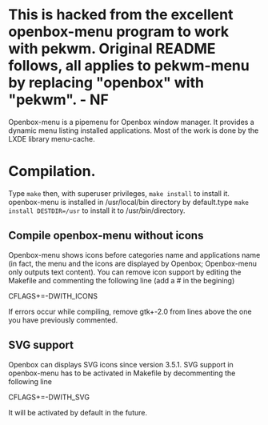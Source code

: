 This is hacked from the excellent openbox-menu program to work with
pekwm. Original README follows, all applies to pekwm-menu by replacing
"openbox" with "pekwm". - NF
========================================================================

Openbox-menu is a pipemenu for Openbox window manager. It provides a dynamic
menu listing installed applications. Most of the work is done by the LXDE
library menu-cache.

# Compilation.

Type `make` then, with superuser privileges, `make install` to install it.
openbox-menu is installed in /usr/local/bin directory by default.type
`make install DESTDIR=/usr` to install it to /usr/bin/directory.

## Compile openbox-menu without icons ##

Openbox-menu shows icons before categories name and applications name (in
fact, the menu and the icons are displayed by Openbox; Openbox-menu
only outputs text content). You can remove icon support by editing the
Makefile and commenting the following line (add a # in the begining)

   CFLAGS+=-DWITH_ICONS

If errors occur while compiling, remove gtk+-2.0 from lines above the one
you have previously commented.

## SVG support

Openbox can displays SVG icons since version 3.5.1. SVG support in openbox-menu
has to be activated in Makefile by decommenting the following line

   CFLAGS+=-DWITH_SVG
 
It will be activated by default in the future.

